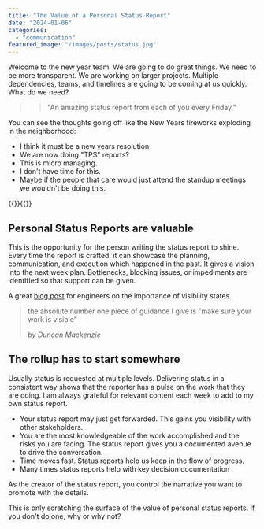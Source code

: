 ```yaml
---
title: "The Value of a Personal Status Report"
date: "2024-01-06"
categories: 
  - "communication"
featured_image: "/images/posts/status.jpg"
---
```

Welcome to the new year team.  We are going to do great things.  We need to be more transparent. We are working on larger projects.  Multiple dependencies, teams, and timelines are going to be coming at us quickly.  What do we need?  

>> "An amazing status report from each of you every Friday."

You can see the thoughts going off like the New Years fireworks exploding in the neighborhood:
* I think it must be a new years resolution
* We are now doing "TPS" reports?
* This is micro managing. 
* I don't have time for this.
* Maybe if the people that care would just attend the standup meetings we wouldn't be doing this.  

{{<featuredimage>}}{{</featuredimage>}}

## Personal Status Reports are valuable
This is the opportunity for the person writing the status report to shine. Every time the report is crafted, it can showcase the planning, communication, and execution which happened in the past.  It gives a vision into the next week plan. Bottlenecks, blocking issues, or impediments are identified so that support can be given.

A great [blog post](https://www.example.com) for engineers on the importance of visibility states
> the absolute number one piece of guidance I give is "make sure your work is visible"
>
>*by Duncan Mackenzie*

## The rollup has to start somewhere
Usually status is requested at multiple levels.  Delivering status in a consistent way shows that the reporter has a pulse on the work that they are doing.  I am always grateful for relevant content each week to add to my own status report.  

* Your status report may just get forwarded.  This gains you visibility with other stakeholders.  
* You are the most knowledgeable of the work accomplished and the risks you are facing.  The status report gives you a documented avenue to drive the conversation.
* Time moves fast.  Status reports help us keep in the flow of progress.
* Many times status reports help with key decision documentation

As the creator of the status report, you control the narrative you want to promote with the details.

This is only scratching the surface of the value of personal status reports.  If you don't do one, why or why not?